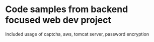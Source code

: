 # Code samples from backend focused web dev project
Included usage of captcha, aws, tomcat server, password encryption


